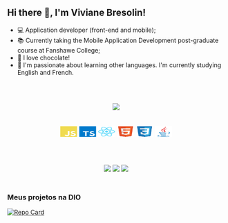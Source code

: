 ## Hi there 👋, I'm Viviane Bresolin! 

- 💻 Application developer (front-end and mobile);
- 📚 Currently taking the Mobile Application Development post-graduate course at Fanshawe College;
- 🍫 I love chocolate!
- 📖 I'm passionate about learning other languages. I'm currently studying English and French.

 ##

<br />

<br />

 <div align="center">
  <a href="https://github.com/vivianebresolin">
    <img height="180em" src="https://github-readme-stats.vercel.app/api/top-langs/?username=vivianebresolin&layout=compact&langs_count=7&theme=dracula"/>
  <a/>  
</div>

<br />
  
<div align="center" style="display: inline_block"><br>
  <img align="center" alt="Js" height="25" width="40" src="https://raw.githubusercontent.com/devicons/devicon/master/icons/javascript/javascript-plain.svg">
  <img align="center" alt="Ts" height="25" width="40" src="https://raw.githubusercontent.com/devicons/devicon/master/icons/typescript/typescript-plain.svg">
  <img align="center" alt="React" height="25" width="40" src="https://raw.githubusercontent.com/devicons/devicon/master/icons/react/react-original.svg">
  <img align="center" alt="HTML" height="25" width="40" src="https://raw.githubusercontent.com/devicons/devicon/master/icons/html5/html5-original.svg">
  <img align="center" alt="CSS" height="25" width="40" src="https://raw.githubusercontent.com/devicons/devicon/master/icons/css3/css3-original.svg">
  <img align="center" alt="Java" height="25" width="40" src="https://raw.githubusercontent.com/devicons/devicon/master/icons/java/java-original.svg">
</div>
  
<br />
  
 ##
  
<br />  
  
<div align="center" justify="center"> 
  <a href="https://www.linkedin.com/in/vivianebresolin" target="_blank"><img src="https://img.shields.io/badge/-LinkedIn-%230077B5?style=for-the-badge&logo=linkedin&logoColor=white" target="_blank" height="22"></a> 
  <a href = "mailto:vivianebresolin@gmail.com"><img src="https://img.shields.io/badge/-Gmail-%23333?style=for-the-badge&logo=gmail&logoColor=white" target="_blank" height="22"></a>
  <a href="https://instagram.com/vivibresolin" target="_blank"><img src="https://img.shields.io/badge/-Instagram-%23E4405F?style=for-the-badge&logo=instagram&logoColor=white" target="_blank" height="22"></a>
</div> 

<br />
  
 ##

### Meus projetos na DIO
[![Repo Card](https://github-readme-stats.vercel.app/api/pin/?username=vivianebresolin&repo=dio-lab-open-source&bg_color=000&border_color=30A3DC&show_icons=true&icon_color=30A3DC&title_color=E94D5F&text_color=FFF)](https://github.com/SEUUSERNAME/SEUREPOSITORIO)


